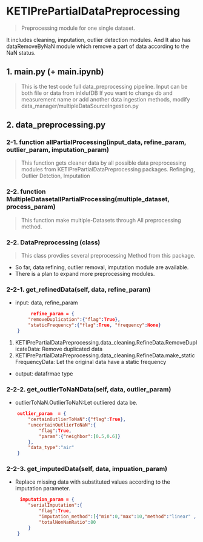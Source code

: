 
# KETIPrePartialDataPreprocessing
> Preprocessing module for one single dataset. 

It includes cleaning, imputation, outlier detection modules.
And It also has dataRemoveByNaN module which remove a part of data according to the NaN status.

## 1. main.py (+ main.ipynb)
> This is the test code full data_preprocessing pipeline.
> Input can be both file or data from inlxlufDB 
> If you want to change db and measurement name or add another data ingestion methods, modify data_manager/multipleDataSourceIngestion.py

## 2. data_preprocessing.py
### 2-1. function allPartialProcessing(input_data, refine_param, outlier_param, imputation_param)
> This function gets cleaner data by all possible data preprocessing modules from KETIPrePartialDataPreprocessing packages.
> Refinging, Outlier Detction, Imputation

### 2-2. function MultipleDatasetallPartialProcessing(multiple_dataset, process_param)
> This function make multiple-Datasets through All preprocessing method.

### 2-2. DataPreprocessing (class)
> This class provdies several preprocessing Method from this package.

- So far, data refining, outlier removal, imputation module are available.
- There is a plan to expand more preprocessing modules.

### 2-2-1. get_refinedData(self, data, refine_param)
- input: data, refine_param
```json
         refine_param = {
        "removeDuplication":{"flag":True},
        "staticFrequency":{"flag":True, "frequency":None}
    }
```
1) KETIPrePartialDataPreprocessing.data_cleaning.RefineData.RemoveDuplicateData: Remove duplicated data
2) KETIPrePartialDataPreprocessing.data_cleaning.RefineData.make_staticFrequencyData: Let the original data have a static frequency
- output: datafrmae type

### 2-2-2. get_outlierToNaNData(self, data, outlier_param)
- outlierToNaN.OutlierToNaN:Let outliered data be.
```json
    outlier_param  = {
        "certainOutlierToNaN":{"flag":True},
        "uncertainOutlierToNaN":{
            "flag":True,
            "param":{"neighbor":[0.5,0.6]}
        },
        "data_type":"air"
    }
```

### 2-2-3. get_imputedData(self, data, impuation_param)
- Replace missing data with substituted values according to the imputation parameter.
```json
     imputation_param = {
        "serialImputation":{
            "flag":True,
            "imputation_method":[{"min":0,"max":10,"method":"linear" , "parameter":{}},{"min":11,"max":20,"method":"mean" , "parameter":{}}],
            "totalNonNanRatio":80
        }
    }
```
